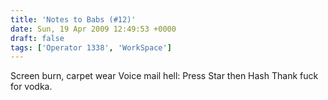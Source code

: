 ```yaml
---
title: 'Notes to Babs (#12)'
date: Sun, 19 Apr 2009 12:49:53 +0000
draft: false
tags: ['Operator 1338', 'WorkSpace']
---
```


Screen burn, carpet wear Voice mail hell: Press Star then Hash Thank fuck for vodka.